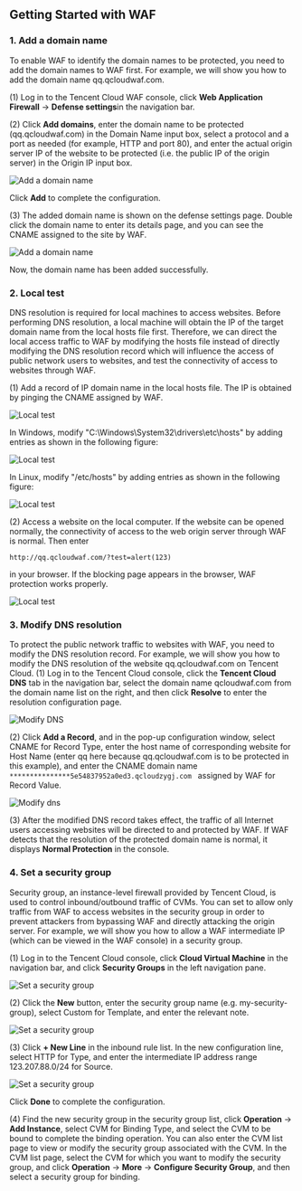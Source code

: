 ## Getting Started with WAF ##

### 1. Add a domain name ###
  To enable WAF to identify the domain names to be protected, you need to add the domain names to WAF first. For example, we will show you how to add the domain name qq.qcloudwaf.com.

(1) Log in to the Tencent Cloud WAF console, click **Web Application Firewall** -> **Defense settings**in the navigation bar.

(2) Click **Add domains**, enter the domain name to be protected (qq.qcloudwaf.com) in the Domain Name input box, select a protocol and a port as needed (for example, HTTP and port 80), and enter the actual origin server IP of the website to be protected (i.e. the public IP of the origin server) in the Origin IP input box.

![Add a domain name](https://main.qcloudimg.com/raw/802b8781bbd2bf3ba2cdc1c3c4781370.png)

Click **Add** to complete the configuration.

(3) The added domain name is shown on the defense settings page. Double click the domain name to enter its details page, and you can see the CNAME assigned to the site by WAF.

![Add a domain name](https://main.qcloudimg.com/raw/bd316c9b9a70f79efc058e2b41b69c62.png)

Now, the domain name has been added successfully.

### 2. Local test ###
DNS resolution is required for local machines to access websites. Before performing DNS resolution, a local machine will obtain the IP of the target domain name from the local hosts file first. Therefore, we can direct the local access traffic to WAF by modifying the hosts file instead of directly modifying the DNS resolution record which will influence the access of public network users to websites, and test the connectivity of access to websites through WAF.

(1) Add a record of IP domain name in the local hosts file. The IP is obtained by pinging the CNAME assigned by WAF.

![Local test](https://main.qcloudimg.com/raw/2605957b60583137259733a902b9d3a9.png)

In Windows, modify "C:\Windows\System32\drivers\etc\hosts" by adding entries as shown in the following figure:

![Local test](https://main.qcloudimg.com/raw/f0ba61d341c71ad05d87a35fdef3c312.png)

In Linux, modify "/etc/hosts" by adding entries as shown in the following figure:

![Local test](https://main.qcloudimg.com/raw/9b7b8f18376db649b687313581dd5067.png)

(2) Access a website on the local computer. If the website can be opened normally, the connectivity of access to the web origin server through WAF is normal. Then enter   
```
http://qq.qcloudwaf.com/?test=alert(123)  
```
in your browser. If the blocking page appears in the browser, WAF protection works properly.

![Local test](https://main.qcloudimg.com/raw/d7cc0f6ddf36d2d565cccae57f3c8d32.png)


### 3. Modify DNS resolution ###
To protect the public network traffic to websites with WAF, you need to modify the DNS resolution record. For example, we will show you how to modify the DNS resolution of the website qq.qcloudwaf.com on Tencent Cloud.
(1) Log in to the Tencent Cloud console, click the **Tencent Cloud DNS** tab in the navigation bar, select the domain name qcloudwaf.com from the domain name list on the right, and then click **Resolve** to enter the resolution configuration page.

![Modify DNS](https://main.qcloudimg.com/raw/ba16ed842a25bab2b82955b9d24751d5.png)

(2) Click **Add a Record**, and in the pop-up configuration window, select CNAME for Record Type, enter the host name of corresponding website for Host Name (enter qq here because qq.qcloudwaf.com is to be protected in this example), and enter the CNAME domain name ```***************5e54837952a0ed3.qcloudzygj.com ``` assigned by WAF for Record Value.

![Modify dns](https://main.qcloudimg.com/raw/31adaa7438f53b184b0c25ec64c16df7.png)

(3) After the modified DNS record takes effect, the traffic of all Internet users accessing websites will be directed to and protected by WAF.
If WAF detects that the resolution of the protected domain name is normal, it displays **Normal Protection** in the console.


### 4. Set a security group ###

Security group, an instance-level firewall provided by Tencent Cloud, is used to control inbound/outbound traffic of CVMs. You can set to allow only traffic from WAF to access websites in the security group in order to prevent attackers from bypassing WAF and directly attacking the origin server. For example, we will show you how to allow a WAF intermediate IP (which can be viewed in the WAF console) in a security group.

(1) Log in to the Tencent Cloud console, click **Cloud Virtual Machine** in the navigation bar, and click **Security Groups** in the left navigation pane.

![Set a security group](https://main.qcloudimg.com/raw/2b10d1574d33da8830e957851eb76b18.png)

(2) Click the **New** button, enter the security group name (e.g. my-security-group), select Custom for Template, and enter the relevant note.

![Set a security group](https://main.qcloudimg.com/raw/3fe2dc9c43fb39c66e442265718f8d88.png)

(3) Click **+ New Line** in the inbound rule list. In the new configuration line, select HTTP for Type, and enter the intermediate IP address range 123.207.88.0/24 for Source.

![Set a security group](https://main.qcloudimg.com/raw/e21bda11d858120142420461bd76e5a0.png)

Click **Done** to complete the configuration.

(4) Find the new security group in the security group list, click **Operation** -> **Add Instance**, select CVM for Binding Type, and select the CVM to be bound to complete the binding operation. You can also enter the CVM list page to view or modify the security group associated with the CVM. In the CVM list page, select the CVM for which you want to modify the security group, and click **Operation** -> **More** -> **Configure Security Group**, and then select a security group for binding.
